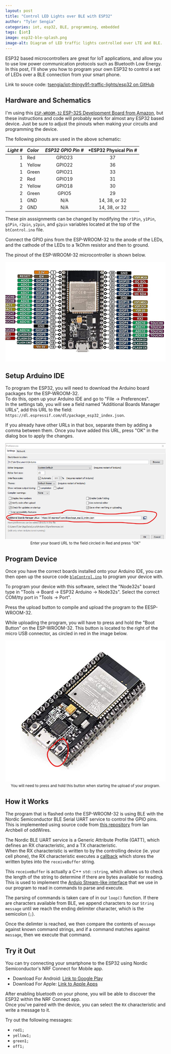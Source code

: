 ```yaml
---
layout: post
title: "Control LED Lights over BLE with ESP32"
author: "Tyler Sengia"
categories: iot, esp32, BLE, programming, embedded
tags: [iot]
image: esp32-ble-splash.png
image-alt: Diagram of LED traffic lights controlled over LTE and BLE.
---
```


ESP32 based microcontrollers are great for IoT applications, and allow you to use low power communication protocols such as Bluetooth Low Energy. 
In this post, I'll show you how to program your own ESP32 to control a set of LEDs over a BLE connection from your smart phone.

<div class="note" >
  Link to souce code: <a href="https://github.com/tsengia/iot-thingy91-traffic-lights/tree/main/esp32" >tsengia/iot-thingy91-traffic-lights/esp32 on GitHub</a><br />
</div>

## Hardware and Schematics
I'm using this [`ESP-WROOM-32` ESP-32S Development Board from Amazon](https://a.co/d/16fcZjt), but these instructions and code will probably work for almost any ESP32 based device.
Just be sure to adjust the pinouts when making your circuits and programming the device.

The following pinouts are used in the above schematic:  

| *Light #*  | *Color*| *ESP32 GPIO Pin #* | *ESP32 Physical Pin #     |
|-----------:|:-------|:------------------:|:-------------------------:|
| 1          | Red    | GPIO23             | 37 |
| 1          | Yellow | GPIO22             | 36 |
| 1          | Green  | GPIO21             | 33 |
| 2          | Red    | GPIO19             | 31 |
| 2          | Yellow | GPIO18             | 30 |
| 2          | Green  | GPIO5              | 29 |
| 1          | GND    | N/A                | 14, 38, or 32 |
| 2          | GND    | N/A                | 14, 38, or 32 |

These pin asssignments can be changed by modifying the `r1Pin`, `y1Pin`, `g1Pin`, `r2pin`, `y2pin`, and `g2pin` variables located at the top of the `btControl.ino` file. 

Connect the GPIO pins from the ESP-WROOM-32 to the anode of the LEDs, and the cathode of the LEDs to a 1kOhm resistor and then to ground.

The pinout of the ESP-WROOM-32 microcontroller is shown below.
<div style="text-align: center; ">
  <img src="assets/img/iot-thingy91/esp32_pinout.jpg " alt="Pinout diagram of theESP-WROOM-32 microcontroller." />
</div>

## Setup Arduino IDE
To program the ESP32, you will need to download the Arduino board packages for the ESP-WROOM-32.  
To do this, open up your Arduino IDE and go to "File -> Preferences".  
In the settings tab, you will see a field named "Additional Boards Manager URLs", add this URL to the field:
`https://dl.espressif.com/dl/package_esp32_index.json`.  

If you already have other URLs in that box, separate them by adding a comma between them.
Once you have added this URL, press "OK" in the dialog box to apply the changes.

<div style="text-align: center; ">
  <img src="assets/img/iot-thingy91/arduino_ide_setup_instruction_urls.png" alt="Screenshot of the Arduino IDE Preferences window with the boards URL circled in red." /><br />
  <small>Enter your board URL to the field circled in Red and press "OK"</small><br />
</div>

## Program Device
Once you have the correct boards installed onto your Arduino IDE, you can then open up the source code [`bleControl.ino`](https://github.com/tsengia/iot-thingy91-traffic-lights/blob/main/esp32/bleControl/bleControl.ino) to program your device with.  

To program your device with this software, select the "Node32s" board type in "Tools -> Board -> ESP32 Arduino -> Node32s".
Select the correct COM/tty port in "Tools -> Port".

Press the upload button to compile and upload the program to the EESP-WROOM-32.  

While uploading the program, you will have to press and hold the "Boot Button" on the ESP-WROOM-32.
This button is located to the right of the micro USB connector, as circled in red in the image below.

<div style="text-align: center; ">
  <img src="assets/img/iot-thingy91/esp32_boot_button.png" alt="Boot button of the ESP-WROOM-32 circled in red, located to the right of the microUSB connector." /><br />
  <small>You will need to press and hold this button when starting the upload of your program.</small><br />
</div>

## How it Works
The program that is flashed onto the ESP-WROOM-32 is using BLE with the Nordic Semiconductor BLE Serial UART service to control the GPIO pins.  
This is implemented using source code from [this repository](https://github.com/iot-bus/BLESerial) from Ian Archbell of oddWires.  

The Nordic BLE UART service is a Generic Attribute Profile (GATT), which defines an RX characteristic, and a TX characteristic.  
When the RX characteristic is written to by the controlling device (ie. your cell phone), the RX characteristic executes a [callback](https://github.com/tsengia/iot-thingy91-traffic-lights/blob/main/esp32/bleControl/bleControl.ino#L77-L80) which stores the written bytes into the `receiveBuffer` string.


This `receiveBuffer` is actually a C++ `std::string`, which allows us to check the length of the string to determine if there are bytes available for reading. This is used to implement the [Arduio Stream-like interface](https://reference.arduino.cc/reference/en/language/functions/communication/stream/) that we use in our program to read in commands to parse and execute.

The parsing of commands is taken care of in our `loop()` function. If there are characters available from BLE, we append characters to our `String message` until we reach the ending delimiter character, which is the semicolon (`;`).

Once the delimter is reached, we then compare the contents of `message` against known command strings, and if a command matches against `message`, then we execute that command.

## Try it Out
You can try connecting your smartphone to the ESP32 using Nordic Semiconductor's NRF Connect for Mobile app.  
- Download For Android: [Link to Google Play](https://play.google.com/store/apps/details?id=no.nordicsemi.android.mcp)
- Download For Apple: [Link to Apple Apps](https://apps.apple.com/us/app/nrf-connect-for-mobile/id1054362403)

After enabling bluetooth on your phone, you will be able to discover the ESP32 within the NRF Connect app.  
Once you've paired with the device, you can select the `RX` characteristic and write a message to it.  

Try out the following messages:
- `red1;`
- `yellow1;`
- `green1;`
- `off1;`